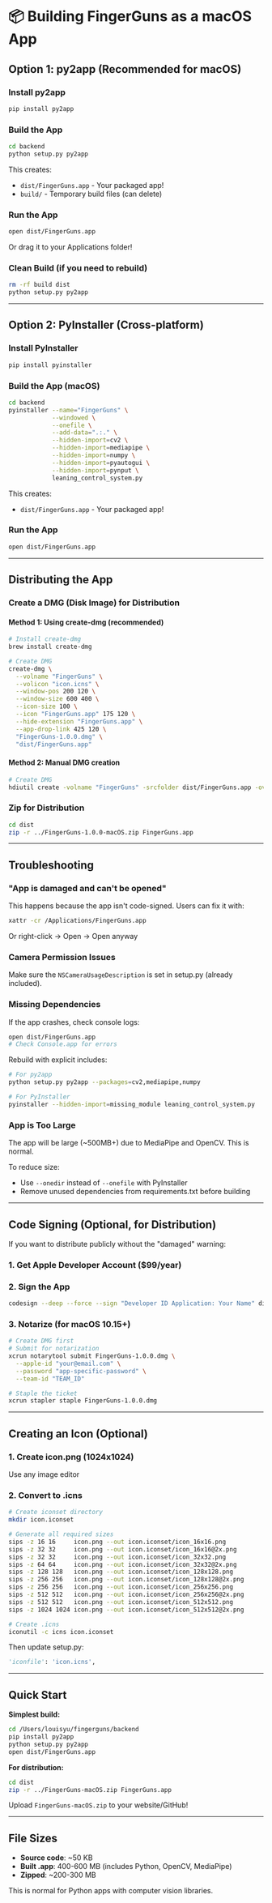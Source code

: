 # 📦 Building FingerGuns as a macOS App

## Option 1: py2app (Recommended for macOS)

### Install py2app
```bash
pip install py2app
```

### Build the App
```bash
cd backend
python setup.py py2app
```

This creates:
- `dist/FingerGuns.app` - Your packaged app!
- `build/` - Temporary build files (can delete)

### Run the App
```bash
open dist/FingerGuns.app
```

Or drag it to your Applications folder!

### Clean Build (if you need to rebuild)
```bash
rm -rf build dist
python setup.py py2app
```

---

## Option 2: PyInstaller (Cross-platform)

### Install PyInstaller
```bash
pip install pyinstaller
```

### Build the App (macOS)
```bash
cd backend
pyinstaller --name="FingerGuns" \
            --windowed \
            --onefile \
            --add-data=".:." \
            --hidden-import=cv2 \
            --hidden-import=mediapipe \
            --hidden-import=numpy \
            --hidden-import=pyautogui \
            --hidden-import=pynput \
            leaning_control_system.py
```

This creates:
- `dist/FingerGuns.app` - Your packaged app!

### Run the App
```bash
open dist/FingerGuns.app
```

---

## Distributing the App

### Create a DMG (Disk Image) for Distribution

#### Method 1: Using create-dmg (recommended)
```bash
# Install create-dmg
brew install create-dmg

# Create DMG
create-dmg \
  --volname "FingerGuns" \
  --volicon "icon.icns" \
  --window-pos 200 120 \
  --window-size 600 400 \
  --icon-size 100 \
  --icon "FingerGuns.app" 175 120 \
  --hide-extension "FingerGuns.app" \
  --app-drop-link 425 120 \
  "FingerGuns-1.0.0.dmg" \
  "dist/FingerGuns.app"
```

#### Method 2: Manual DMG creation
```bash
# Create DMG
hdiutil create -volname "FingerGuns" -srcfolder dist/FingerGuns.app -ov -format UDZO FingerGuns-1.0.0.dmg
```

### Zip for Distribution
```bash
cd dist
zip -r ../FingerGuns-1.0.0-macOS.zip FingerGuns.app
```

---

## Troubleshooting

### "App is damaged and can't be opened"
This happens because the app isn't code-signed. Users can fix it with:
```bash
xattr -cr /Applications/FingerGuns.app
```

Or right-click → Open → Open anyway

### Camera Permission Issues
Make sure the `NSCameraUsageDescription` is set in setup.py (already included).

### Missing Dependencies
If the app crashes, check console logs:
```bash
open dist/FingerGuns.app
# Check Console.app for errors
```

Rebuild with explicit includes:
```bash
# For py2app
python setup.py py2app --packages=cv2,mediapipe,numpy

# For PyInstaller
pyinstaller --hidden-import=missing_module leaning_control_system.py
```

### App is Too Large
The app will be large (~500MB+) due to MediaPipe and OpenCV. This is normal.

To reduce size:
- Use `--onedir` instead of `--onefile` with PyInstaller
- Remove unused dependencies from requirements.txt before building

---

## Code Signing (Optional, for Distribution)

If you want to distribute publicly without the "damaged" warning:

### 1. Get Apple Developer Account ($99/year)

### 2. Sign the App
```bash
codesign --deep --force --sign "Developer ID Application: Your Name" dist/FingerGuns.app
```

### 3. Notarize (for macOS 10.15+)
```bash
# Create DMG first
# Submit for notarization
xcrun notarytool submit FingerGuns-1.0.0.dmg \
  --apple-id "your@email.com" \
  --password "app-specific-password" \
  --team-id "TEAM_ID"

# Staple the ticket
xcrun stapler staple FingerGuns-1.0.0.dmg
```

---

## Creating an Icon (Optional)

### 1. Create icon.png (1024x1024)
Use any image editor

### 2. Convert to .icns
```bash
# Create iconset directory
mkdir icon.iconset

# Generate all required sizes
sips -z 16 16     icon.png --out icon.iconset/icon_16x16.png
sips -z 32 32     icon.png --out icon.iconset/icon_16x16@2x.png
sips -z 32 32     icon.png --out icon.iconset/icon_32x32.png
sips -z 64 64     icon.png --out icon.iconset/icon_32x32@2x.png
sips -z 128 128   icon.png --out icon.iconset/icon_128x128.png
sips -z 256 256   icon.png --out icon.iconset/icon_128x128@2x.png
sips -z 256 256   icon.png --out icon.iconset/icon_256x256.png
sips -z 512 512   icon.png --out icon.iconset/icon_256x256@2x.png
sips -z 512 512   icon.png --out icon.iconset/icon_512x512.png
sips -z 1024 1024 icon.png --out icon.iconset/icon_512x512@2x.png

# Create .icns
iconutil -c icns icon.iconset
```

Then update setup.py:
```python
'iconfile': 'icon.icns',
```

---

## Quick Start

**Simplest build:**
```bash
cd /Users/louisyu/fingerguns/backend
pip install py2app
python setup.py py2app
open dist/FingerGuns.app
```

**For distribution:**
```bash
cd dist
zip -r ../FingerGuns-macOS.zip FingerGuns.app
```

Upload `FingerGuns-macOS.zip` to your website/GitHub!

---

## File Sizes

- **Source code**: ~50 KB
- **Built .app**: 400-600 MB (includes Python, OpenCV, MediaPipe)
- **Zipped**: ~200-300 MB

This is normal for Python apps with computer vision libraries.
